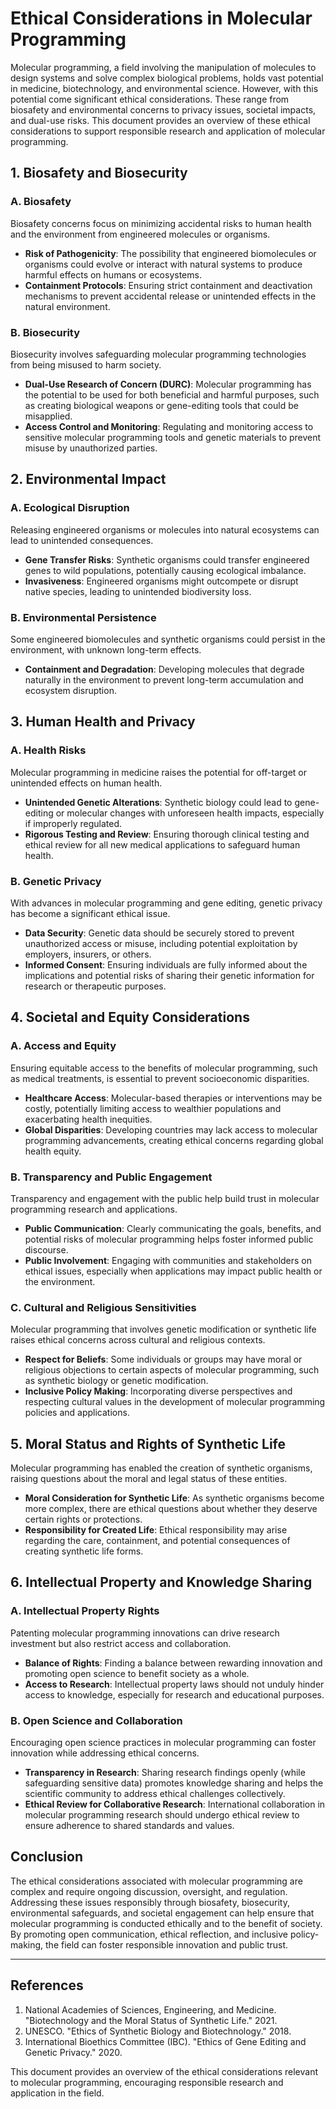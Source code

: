 # Ethical Considerations in Molecular Programming

Molecular programming, a field involving the manipulation of molecules to design systems and solve complex biological problems, holds vast potential in medicine, biotechnology, and environmental science. However, with this potential come significant ethical considerations. These range from biosafety and environmental concerns to privacy issues, societal impacts, and dual-use risks. This document provides an overview of these ethical considerations to support responsible research and application of molecular programming.

## 1. Biosafety and Biosecurity

### A. Biosafety
Biosafety concerns focus on minimizing accidental risks to human health and the environment from engineered molecules or organisms.

- **Risk of Pathogenicity**: The possibility that engineered biomolecules or organisms could evolve or interact with natural systems to produce harmful effects on humans or ecosystems.
- **Containment Protocols**: Ensuring strict containment and deactivation mechanisms to prevent accidental release or unintended effects in the natural environment.

### B. Biosecurity
Biosecurity involves safeguarding molecular programming technologies from being misused to harm society.

- **Dual-Use Research of Concern (DURC)**: Molecular programming has the potential to be used for both beneficial and harmful purposes, such as creating biological weapons or gene-editing tools that could be misapplied.
- **Access Control and Monitoring**: Regulating and monitoring access to sensitive molecular programming tools and genetic materials to prevent misuse by unauthorized parties.

## 2. Environmental Impact

### A. Ecological Disruption
Releasing engineered organisms or molecules into natural ecosystems can lead to unintended consequences.

- **Gene Transfer Risks**: Synthetic organisms could transfer engineered genes to wild populations, potentially causing ecological imbalance.
- **Invasiveness**: Engineered organisms might outcompete or disrupt native species, leading to unintended biodiversity loss.

### B. Environmental Persistence
Some engineered biomolecules and synthetic organisms could persist in the environment, with unknown long-term effects.

- **Containment and Degradation**: Developing molecules that degrade naturally in the environment to prevent long-term accumulation and ecosystem disruption.

## 3. Human Health and Privacy

### A. Health Risks
Molecular programming in medicine raises the potential for off-target or unintended effects on human health.

- **Unintended Genetic Alterations**: Synthetic biology could lead to gene-editing or molecular changes with unforeseen health impacts, especially if improperly regulated.
- **Rigorous Testing and Review**: Ensuring thorough clinical testing and ethical review for all new medical applications to safeguard human health.

### B. Genetic Privacy
With advances in molecular programming and gene editing, genetic privacy has become a significant ethical issue.

- **Data Security**: Genetic data should be securely stored to prevent unauthorized access or misuse, including potential exploitation by employers, insurers, or others.
- **Informed Consent**: Ensuring individuals are fully informed about the implications and potential risks of sharing their genetic information for research or therapeutic purposes.

## 4. Societal and Equity Considerations

### A. Access and Equity
Ensuring equitable access to the benefits of molecular programming, such as medical treatments, is essential to prevent socioeconomic disparities.

- **Healthcare Access**: Molecular-based therapies or interventions may be costly, potentially limiting access to wealthier populations and exacerbating health inequities.
- **Global Disparities**: Developing countries may lack access to molecular programming advancements, creating ethical concerns regarding global health equity.

### B. Transparency and Public Engagement
Transparency and engagement with the public help build trust in molecular programming research and applications.

- **Public Communication**: Clearly communicating the goals, benefits, and potential risks of molecular programming helps foster informed public discourse.
- **Public Involvement**: Engaging with communities and stakeholders on ethical issues, especially when applications may impact public health or the environment.

### C. Cultural and Religious Sensitivities
Molecular programming that involves genetic modification or synthetic life raises ethical concerns across cultural and religious contexts.

- **Respect for Beliefs**: Some individuals or groups may have moral or religious objections to certain aspects of molecular programming, such as synthetic biology or genetic modification.
- **Inclusive Policy Making**: Incorporating diverse perspectives and respecting cultural values in the development of molecular programming policies and applications.

## 5. Moral Status and Rights of Synthetic Life

Molecular programming has enabled the creation of synthetic organisms, raising questions about the moral and legal status of these entities.

- **Moral Consideration for Synthetic Life**: As synthetic organisms become more complex, there are ethical questions about whether they deserve certain rights or protections.
- **Responsibility for Created Life**: Ethical responsibility may arise regarding the care, containment, and potential consequences of creating synthetic life forms.

## 6. Intellectual Property and Knowledge Sharing

### A. Intellectual Property Rights
Patenting molecular programming innovations can drive research investment but also restrict access and collaboration.

- **Balance of Rights**: Finding a balance between rewarding innovation and promoting open science to benefit society as a whole.
- **Access to Research**: Intellectual property laws should not unduly hinder access to knowledge, especially for research and educational purposes.

### B. Open Science and Collaboration
Encouraging open science practices in molecular programming can foster innovation while addressing ethical concerns.

- **Transparency in Research**: Sharing research findings openly (while safeguarding sensitive data) promotes knowledge sharing and helps the scientific community to address ethical challenges collectively.
- **Ethical Review for Collaborative Research**: International collaboration in molecular programming research should undergo ethical review to ensure adherence to shared standards and values.

## Conclusion
The ethical considerations associated with molecular programming are complex and require ongoing discussion, oversight, and regulation. Addressing these issues responsibly through biosafety, biosecurity, environmental safeguards, and societal engagement can help ensure that molecular programming is conducted ethically and to the benefit of society. By promoting open communication, ethical reflection, and inclusive policy-making, the field can foster responsible innovation and public trust.

---

## References
1. National Academies of Sciences, Engineering, and Medicine. "Biotechnology and the Moral Status of Synthetic Life." 2021.
2. UNESCO. "Ethics of Synthetic Biology and Biotechnology." 2018.
3. International Bioethics Committee (IBC). "Ethics of Gene Editing and Genetic Privacy." 2020.

This document provides an overview of the ethical considerations relevant to molecular programming, encouraging responsible research and application in the field.
